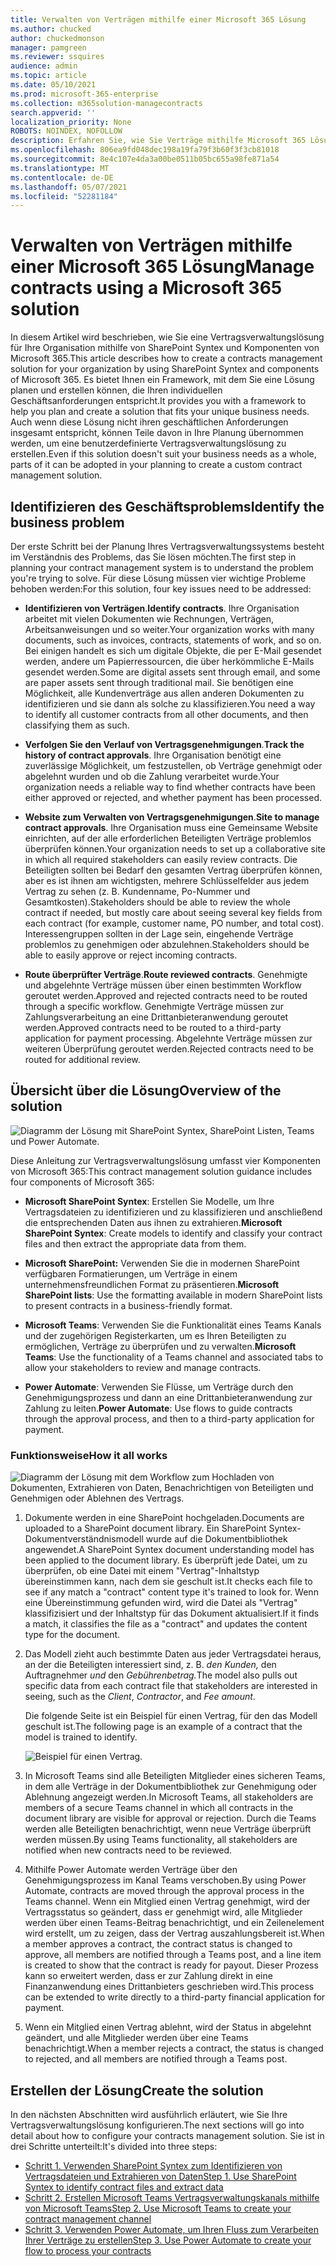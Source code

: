 ```yaml
---
title: Verwalten von Verträgen mithilfe einer Microsoft 365 Lösung
ms.author: chucked
author: chuckedmonson
manager: pamgreen
ms.reviewer: ssquires
audience: admin
ms.topic: article
ms.date: 05/10/2021
ms.prod: microsoft-365-enterprise
ms.collection: m365solution-managecontracts
search.appverid: ''
localization_priority: None
ROBOTS: NOINDEX, NOFOLLOW
description: Erfahren Sie, wie Sie Verträge mithilfe Microsoft 365 Lösung SharePoint Syntex, Microsoft Teams und Power Automate.
ms.openlocfilehash: 806ea9fd048dec198a19fa79f3b60f3f3cb81018
ms.sourcegitcommit: 8e4c107e4da3a00be0511b05bc655a98fe871a54
ms.translationtype: MT
ms.contentlocale: de-DE
ms.lasthandoff: 05/07/2021
ms.locfileid: "52281184"
---
```

# <a name="manage-contracts-using-a-microsoft-365-solution"></a><span data-ttu-id="fa781-103">Verwalten von Verträgen mithilfe einer Microsoft 365 Lösung</span><span class="sxs-lookup"><span data-stu-id="fa781-103">Manage contracts using a Microsoft 365 solution</span></span>

<span data-ttu-id="fa781-104">In diesem Artikel wird beschrieben, wie Sie eine Vertragsverwaltungslösung für Ihre Organisation mithilfe von SharePoint Syntex und Komponenten von Microsoft 365.</span><span class="sxs-lookup"><span data-stu-id="fa781-104">This article describes how to create a contracts management solution for your organization by using SharePoint Syntex and components of Microsoft 365.</span></span> <span data-ttu-id="fa781-105">Es bietet Ihnen ein Framework, mit dem Sie eine Lösung planen und erstellen können, die Ihren individuellen Geschäftsanforderungen entspricht.</span><span class="sxs-lookup"><span data-stu-id="fa781-105">It provides you with a framework to help you plan and create a solution that fits your unique business needs.</span></span> <span data-ttu-id="fa781-106">Auch wenn diese Lösung nicht ihren geschäftlichen Anforderungen insgesamt entspricht, können Teile davon in Ihre Planung übernommen werden, um eine benutzerdefinierte Vertragsverwaltungslösung zu erstellen.</span><span class="sxs-lookup"><span data-stu-id="fa781-106">Even if this solution doesn't suit your business needs as a whole, parts of it can be adopted in your planning to create a custom contract management solution.</span></span>

## <a name="identify-the-business-problem"></a><span data-ttu-id="fa781-107">Identifizieren des Geschäftsproblems</span><span class="sxs-lookup"><span data-stu-id="fa781-107">Identify the business problem</span></span>

<span data-ttu-id="fa781-108">Der erste Schritt bei der Planung Ihres Vertragsverwaltungssystems besteht im Verständnis des Problems, das Sie lösen möchten.</span><span class="sxs-lookup"><span data-stu-id="fa781-108">The first step in planning your contract management system is to understand the problem you're trying to solve.</span></span> <span data-ttu-id="fa781-109">Für diese Lösung müssen vier wichtige Probleme behoben werden:</span><span class="sxs-lookup"><span data-stu-id="fa781-109">For this solution, four key issues need to be addressed:</span></span>

- <span data-ttu-id="fa781-110">**Identifizieren von Verträgen**.</span><span class="sxs-lookup"><span data-stu-id="fa781-110">**Identify contracts**.</span></span> <span data-ttu-id="fa781-111">Ihre Organisation arbeitet mit vielen Dokumenten wie Rechnungen, Verträgen, Arbeitsanweisungen und so weiter.</span><span class="sxs-lookup"><span data-stu-id="fa781-111">Your organization works with many documents, such as invoices, contracts, statements of work, and so on.</span></span>  <span data-ttu-id="fa781-112">Bei einigen handelt es sich um digitale Objekte, die per E-Mail gesendet werden, andere um Papierressourcen, die über herkömmliche E-Mails gesendet werden.</span><span class="sxs-lookup"><span data-stu-id="fa781-112">Some are digital assets sent through email, and some are paper assets sent through traditional mail.</span></span> <span data-ttu-id="fa781-113">Sie benötigen eine Möglichkeit, alle Kundenverträge aus allen anderen Dokumenten zu identifizieren und sie dann als solche zu klassifizieren.</span><span class="sxs-lookup"><span data-stu-id="fa781-113">You need a way to identify all customer contracts from all other documents, and then classifying them as such.</span></span>

- <span data-ttu-id="fa781-114">**Verfolgen Sie den Verlauf von Vertragsgenehmigungen**.</span><span class="sxs-lookup"><span data-stu-id="fa781-114">**Track the history of contract approvals**.</span></span> <span data-ttu-id="fa781-115">Ihre Organisation benötigt eine zuverlässige Möglichkeit, um festzustellen, ob Verträge genehmigt oder abgelehnt wurden und ob die Zahlung verarbeitet wurde.</span><span class="sxs-lookup"><span data-stu-id="fa781-115">Your organization needs a reliable way to find whether contracts have been either approved or rejected, and whether payment has been processed.</span></span> 

- <span data-ttu-id="fa781-116">**Website zum Verwalten von Vertragsgenehmigungen**.</span><span class="sxs-lookup"><span data-stu-id="fa781-116">**Site to manage contract approvals**.</span></span> <span data-ttu-id="fa781-117">Ihre Organisation muss eine Gemeinsame Website einrichten, auf der alle erforderlichen Beteiligten Verträge problemlos überprüfen können.</span><span class="sxs-lookup"><span data-stu-id="fa781-117">Your organization needs to set up a collaborative site in which all required stakeholders can easily review contracts.</span></span> <span data-ttu-id="fa781-118">Die Beteiligten sollten bei Bedarf den gesamten Vertrag überprüfen können, aber es ist ihnen am wichtigsten, mehrere Schlüsselfelder aus jedem Vertrag zu sehen (z. B. Kundenname, Po-Nummer und Gesamtkosten).</span><span class="sxs-lookup"><span data-stu-id="fa781-118">Stakeholders should be able to review the whole contract if needed, but mostly care about seeing several key fields from each contract (for example, customer name, PO number, and total cost).</span></span> <span data-ttu-id="fa781-119">Interessengruppen sollten in der Lage sein, eingehende Verträge problemlos zu genehmigen oder abzulehnen.</span><span class="sxs-lookup"><span data-stu-id="fa781-119">Stakeholders should be able to easily approve or reject incoming contracts.</span></span>

- <span data-ttu-id="fa781-120">**Route überprüfter Verträge**.</span><span class="sxs-lookup"><span data-stu-id="fa781-120">**Route reviewed contracts**.</span></span> <span data-ttu-id="fa781-121">Genehmigte und abgelehnte Verträge müssen über einen bestimmten Workflow geroutet werden.</span><span class="sxs-lookup"><span data-stu-id="fa781-121">Approved and rejected contracts need to be routed through a specific workflow.</span></span> <span data-ttu-id="fa781-122">Genehmigte Verträge müssen zur Zahlungsverarbeitung an eine Drittanbieteranwendung geroutet werden.</span><span class="sxs-lookup"><span data-stu-id="fa781-122">Approved contracts need to be routed to a third-party application for payment processing.</span></span> <span data-ttu-id="fa781-123">Abgelehnte Verträge müssen zur weiteren Überprüfung geroutet werden.</span><span class="sxs-lookup"><span data-stu-id="fa781-123">Rejected contracts need to be routed for additional review.</span></span>

## <a name="overview-of-the-solution"></a><span data-ttu-id="fa781-124">Übersicht über die Lösung</span><span class="sxs-lookup"><span data-stu-id="fa781-124">Overview of the solution</span></span>

  ![Diagramm der Lösung mit SharePoint Syntex, SharePoint Listen, Teams und Power Automate.](../media/content-understanding/syntex-solution-manage-contracts-setup-steps.png)

<span data-ttu-id="fa781-126">Diese Anleitung zur Vertragsverwaltungslösung umfasst vier Komponenten von Microsoft 365:</span><span class="sxs-lookup"><span data-stu-id="fa781-126">This contract management solution guidance includes four components of Microsoft 365:</span></span>

- <span data-ttu-id="fa781-127">**Microsoft SharePoint Syntex**: Erstellen Sie Modelle, um Ihre Vertragsdateien zu identifizieren und zu klassifizieren und anschließend die entsprechenden Daten aus ihnen zu extrahieren.</span><span class="sxs-lookup"><span data-stu-id="fa781-127">**Microsoft SharePoint Syntex**: Create models to identify and classify your contract files and then extract the appropriate data from them.</span></span>

- <span data-ttu-id="fa781-128">**Microsoft SharePoint:** Verwenden Sie die in modernen SharePoint verfügbaren Formatierungen, um Verträge in einem unternehmensfreundlichen Format zu präsentieren.</span><span class="sxs-lookup"><span data-stu-id="fa781-128">**Microsoft SharePoint lists**: Use the formatting available in modern SharePoint lists to present contracts in a business-friendly format.</span></span>

- <span data-ttu-id="fa781-129">**Microsoft Teams**: Verwenden Sie die Funktionalität eines Teams Kanals und der zugehörigen Registerkarten, um es Ihren Beteiligten zu ermöglichen, Verträge zu überprüfen und zu verwalten.</span><span class="sxs-lookup"><span data-stu-id="fa781-129">**Microsoft Teams**: Use the functionality of a Teams channel and associated tabs to allow your stakeholders to review and manage contracts.</span></span>

- <span data-ttu-id="fa781-130">**Power Automate**: Verwenden Sie Flüsse, um Verträge durch den Genehmigungsprozess und dann an eine Drittanbieteranwendung zur Zahlung zu leiten.</span><span class="sxs-lookup"><span data-stu-id="fa781-130">**Power Automate**: Use flows to guide contracts through the approval process, and then to a third-party application for payment.</span></span>

### <a name="how-it-all-works"></a><span data-ttu-id="fa781-131">Funktionsweise</span><span class="sxs-lookup"><span data-stu-id="fa781-131">How it all works</span></span>

  ![Diagramm der Lösung mit dem Workflow zum Hochladen von Dokumenten, Extrahieren von Daten, Benachrichtigen von Beteiligten und Genehmigen oder Ablehnen des Vertrags.](../media/content-understanding/syntex-solution-manage-contracts-overview.png)

1. <span data-ttu-id="fa781-133">Dokumente werden in eine SharePoint hochgeladen.</span><span class="sxs-lookup"><span data-stu-id="fa781-133">Documents are uploaded to a SharePoint document library.</span></span> <span data-ttu-id="fa781-134">Ein SharePoint Syntex-Dokumentverständnismodell wurde auf die Dokumentbibliothek angewendet.</span><span class="sxs-lookup"><span data-stu-id="fa781-134">A SharePoint Syntex document understanding model has been applied to the document library.</span></span> <span data-ttu-id="fa781-135">Es überprüft jede Datei, um zu überprüfen, ob eine Datei mit einem "Vertrag"-Inhaltstyp übereinstimmen kann, nach dem sie geschult ist.</span><span class="sxs-lookup"><span data-stu-id="fa781-135">It checks each file to see if any match a "contract" content type it's trained to look for.</span></span> <span data-ttu-id="fa781-136">Wenn eine Übereinstimmung gefunden wird, wird die Datei als "Vertrag" klassifizisiert und der Inhaltstyp für das Dokument aktualisiert.</span><span class="sxs-lookup"><span data-stu-id="fa781-136">If it finds a match, it classifies the file as a "contract" and updates the content type for the document.</span></span>

2. <span data-ttu-id="fa781-137">Das Modell zieht auch bestimmte Daten aus jeder Vertragsdatei heraus, an der die Beteiligten interessiert sind, z. B. *den Kunden,* den Auftragnehmer *und* den *Gebührenbetrag.*</span><span class="sxs-lookup"><span data-stu-id="fa781-137">The model also pulls out specific data from each contract file that stakeholders are interested in seeing, such as the *Client*, *Contractor*, and *Fee amount*.</span></span>

    <span data-ttu-id="fa781-138">Die folgende Seite ist ein Beispiel für einen Vertrag, für den das Modell geschult ist.</span><span class="sxs-lookup"><span data-stu-id="fa781-138">The following page is an example of a contract that the model is trained to identify.</span></span>

      ![Beispiel für einen Vertrag.](../media/content-understanding/contract.png)

3. <span data-ttu-id="fa781-140">In Microsoft Teams sind alle Beteiligten Mitglieder eines sicheren Teams, in dem alle Verträge in der Dokumentbibliothek zur Genehmigung oder Ablehnung angezeigt werden.</span><span class="sxs-lookup"><span data-stu-id="fa781-140">In Microsoft Teams, all stakeholders are members of a secure Teams channel in which all contracts in the document library are visible for approval or rejection.</span></span> <span data-ttu-id="fa781-141">Durch die Teams werden alle Beteiligten benachrichtigt, wenn neue Verträge überprüft werden müssen.</span><span class="sxs-lookup"><span data-stu-id="fa781-141">By using Teams functionality, all stakeholders are notified when new contracts need to be reviewed.</span></span>
 
4. <span data-ttu-id="fa781-142">Mithilfe Power Automate werden Verträge über den Genehmigungsprozess im Kanal Teams verschoben.</span><span class="sxs-lookup"><span data-stu-id="fa781-142">By using Power Automate, contracts are moved through the approval process in the Teams channel.</span></span> <span data-ttu-id="fa781-143">Wenn ein Mitglied einen Vertrag genehmigt, wird der Vertragsstatus so geändert, dass er genehmigt wird, alle Mitglieder werden über einen Teams-Beitrag benachrichtigt, und ein Zeilenelement wird erstellt, um zu zeigen, dass der Vertrag auszahlungsbereit ist.</span><span class="sxs-lookup"><span data-stu-id="fa781-143">When a member approves a contract, the contract status is changed to approve, all members are notified through a Teams post, and a line item is created to show that the contract is ready for payout.</span></span> <span data-ttu-id="fa781-144">Dieser Prozess kann so erweitert werden, dass er zur Zahlung direkt in eine Finanzanwendung eines Drittanbieters geschrieben wird.</span><span class="sxs-lookup"><span data-stu-id="fa781-144">This process can be extended to write directly to a third-party financial application for payment.</span></span>

5.  <span data-ttu-id="fa781-145">Wenn ein Mitglied einen Vertrag ablehnt, wird der Status in abgelehnt geändert, und alle Mitglieder werden über eine Teams benachrichtigt.</span><span class="sxs-lookup"><span data-stu-id="fa781-145">When a member rejects a contract, the status is changed to rejected, and all members are notified through a Teams post.</span></span>

## <a name="create-the-solution"></a><span data-ttu-id="fa781-146">Erstellen der Lösung</span><span class="sxs-lookup"><span data-stu-id="fa781-146">Create the solution</span></span>

<span data-ttu-id="fa781-147">In den nächsten Abschnitten wird ausführlich erläutert, wie Sie Ihre Vertragsverwaltungslösung konfigurieren.</span><span class="sxs-lookup"><span data-stu-id="fa781-147">The next sections will go into detail about how to configure your contracts management solution.</span></span> <span data-ttu-id="fa781-148">Sie ist in drei Schritte unterteilt:</span><span class="sxs-lookup"><span data-stu-id="fa781-148">It's divided into three steps:</span></span>

- [<span data-ttu-id="fa781-149">Schritt 1. Verwenden SharePoint Syntex zum Identifizieren von Vertragsdateien und Extrahieren von Daten</span><span class="sxs-lookup"><span data-stu-id="fa781-149">Step 1. Use SharePoint Syntex to identify contract files and extract data</span></span>](solution-manage-contracts-step1.md)
- [<span data-ttu-id="fa781-150">Schritt 2. Erstellen Microsoft Teams Vertragsverwaltungskanals mithilfe von Microsoft Teams</span><span class="sxs-lookup"><span data-stu-id="fa781-150">Step 2. Use Microsoft Teams to create your contract management channel</span></span>](solution-manage-contracts-step2.md)
- [<span data-ttu-id="fa781-151">Schritt 3. Verwenden Power Automate, um Ihren Fluss zum Verarbeiten Ihrer Verträge zu erstellen</span><span class="sxs-lookup"><span data-stu-id="fa781-151">Step 3. Use Power Automate to create your flow to process your contracts</span></span>](solution-manage-contracts-step3.md)
